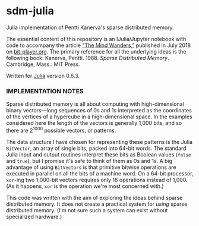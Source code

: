 # sdm-julia

Julia implementation of Pentti Kanerva's sparse distributed memory.

The essential content of this repository is an IJulia/Jupyter notebook with code to accompany the article ["The Mind Wanders,"](http://bit-player.org/2018/the-mind-wanders) published in July 2018 on [bit-player.org](http://bit-player.org). The primary reference for all the underlying ideas is the following book: Kanerva, Pentti. 1988. _Sparse Distributed Memory_. Cambridge, Mass.: MIT Press.

Written for [Julia](https://julialang.org/) version 0.6.3.

### IMPLEMENTATION NOTES

Sparse distributed memory is all about computing with high-dimensional binary
vectors—long sequences of 0s and 1s interpreted as the coordinates of the
vertices of a hypercube in a high-dimensional space. In the examples considered
here the length of the vectors is generally 1,000 bits, and so there are $2^{1000}$
possible vectors, or patterns.

The data structure I have chosen for representing these patterns is the Julia `BitVector`, an
array of single bits, packed into 64-bit words. The standard Julia input and
output routines interpret these bits as Boolean values (`false` and `true`), but I
promise it's safe to think of them as 0s and 1s. A big advantage of using
`BitVectors` is that primitive bitwise operations are executed in parallel on
all the bits of a machine word. On a 64-bit processor,
`xor`-ing two 1,000-bit vectors requires only 16 operations instead of 1,000.
(As it happens, `xor` is the operation we're most concerned with.)

This code was written with the aim of exploring the ideas behind sparse distributed memory. It does not create a practical system for *using* sparse distributed memory. (I'm not sure such a system can exist without specialized hardware.)
